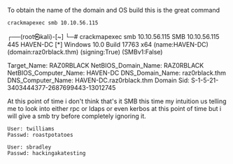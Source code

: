 To obtain the name of the domain and OS build this is the great command
```
crackmapexec smb 10.10.56.115
```
┌──(root㉿kali)-[~]
└─# crackmapexec smb 10.10.56.115
SMB         10.10.56.115    445    HAVEN-DC         [*] Windows 10.0 Build 17763 x64 (name:HAVEN-DC) (domain:raz0rblack.thm) (signing:True) (SMBv1:False)

Target_Name: RAZ0RBLACK
NetBIOS_Domain_Name: RAZ0RBLACK
NetBIOS_Computer_Name: HAVEN-DC
DNS_Domain_Name: raz0rblack.thm
DNS_Computer_Name: HAVEN-DC.raz0rblack.thm
Domain Sid: S-1-5-21-3403444377-2687699443-13012745


At this point of time i don't think that's it SMB this time my intuition us telling me to look into either rpc or ldaps or even kerbos at this point of time but i will give a smb try before completely ignoring it.

```
User: twilliams
Passwd: roastpotatoes
```

```
User: sbradley
Passwd: hackingakatesting
```
